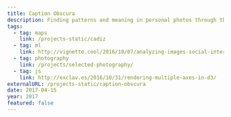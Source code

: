 ```yaml
---
title: Caption Obscura
description: Finding patterns and meaning in personal photos through the computational misconceptions of a poorly trained image captioning algorithm.
tags:
  - tag: maps
    link: /projects-static/cadiz
  - tag: ml
    link: http://vignette.cool/2016/10/07/analyzing-images-social-interest.html
  - tag: photography
    link: /projects/selected-photography/
  - tag: js
    link: http://exclav.es/2016/10/31/rendering-multiple-axes-in-d3/
externalURL: /projects-static/caption-obscura
date: 2017-04-15
year: 2017
featured: false
---
```

